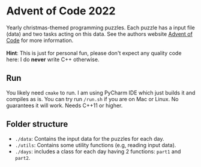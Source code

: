 # Advent of Code 2022
Yearly christmas-themed programming puzzles. Each puzzle has a input file (data) and two tasks acting on this data.
See the authors website [Advent of Code](https://adventofcode.com/2022) for more information.<br />
<br/>
**Hint**: This is just for personal fun, please don't expect any quality code here:
I do **never** write C++ otherwise.


## Run
You likely need `cmake` to run. I am using PyCharm IDE which just builds it and compiles as is. 
You can try run `/run.sh` if you are on Mac or Linux. No guarantees it will work.
Needs C++11 or higher.

## Folder structure
- `./data`: Contains the input data for the puzzles for each day.
- `./utils`: Contains some utility functions (e.g, reading input data).
- `./days`: includes a class for each day having 2 functions: `part1` and `part2`.